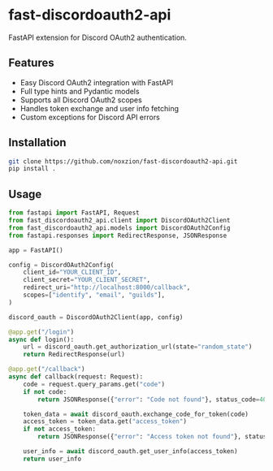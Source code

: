# fast-discordoauth2-api

FastAPI extension for Discord OAuth2 authentication.

## Features

- Easy Discord OAuth2 integration with FastAPI
- Full type hints and Pydantic models
- Supports all Discord OAuth2 scopes
- Handles token exchange and user info fetching
- Custom exceptions for Discord API errors

## Installation

```bash
git clone https://github.com/noxzion/fast-discordoauth2-api.git
pip install .
```

## Usage

```python
from fastapi import FastAPI, Request
from fast_discordoauth2_api.client import DiscordOAuth2Client
from fast_discordoauth2_api.models import DiscordOAuth2Config
from fastapi.responses import RedirectResponse, JSONResponse

app = FastAPI()

config = DiscordOAuth2Config(
    client_id="YOUR_CLIENT_ID",
    client_secret="YOUR_CLIENT_SECRET",
    redirect_uri="http://localhost:8000/callback",
    scopes=["identify", "email", "guilds"],
)

discord_oauth = DiscordOAuth2Client(app, config)

@app.get("/login")
async def login():
    url = discord_oauth.get_authorization_url(state="random_state")
    return RedirectResponse(url)

@app.get("/callback")
async def callback(request: Request):
    code = request.query_params.get("code")
    if not code:
        return JSONResponse({"error": "Code not found"}, status_code=400)

    token_data = await discord_oauth.exchange_code_for_token(code)
    access_token = token_data.get("access_token")
    if not access_token:
        return JSONResponse({"error": "Access token not found"}, status_code=400)

    user_info = await discord_oauth.get_user_info(access_token)
    return user_info
```
